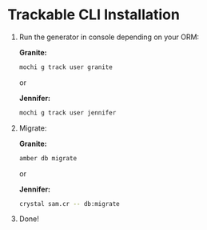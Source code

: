 # Trackable CLI Installation

1. Run the generator in console depending on your ORM:  

    **Granite:**  
    ```bash
    mochi g track user granite
    ```  

    or  

    **Jennifer:**  
    ```bash
    mochi g track user jennifer
    ```  
    
2. Migrate:

    **Granite:**  
    ```bash
    amber db migrate
    ```

    or

    **Jennifer:**  
    ```bash
    crystal sam.cr -- db:migrate
    ``` 

3. Done!